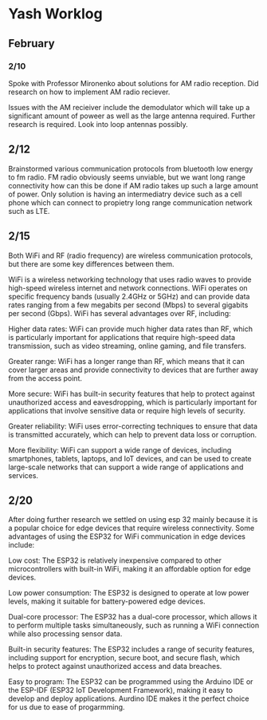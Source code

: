 # Yash Worklog

## February

### 2/10
Spoke with Professor Mironenko about solutions for AM radio reception. Did research on how to implement AM radio reciever.

Issues with the AM recieiver include the demodulator which will take up a significant amount of poweer as well as the large antenna required. Further research is required. Look into loop antennas possibly. 

## 2/12

Brainstormed various communication protocols from bluetooth low energy to fm radio. FM radio obviously seems unviable, but we want long range connectivity how can this be done if AM radio takes up such a large amount of power. Only solution is having an intermediatry device such as a cell phone which can connect to propietry long range communication network such as LTE.

## 2/15

Both WiFi and RF (radio frequency) are wireless communication protocols, but there are some key differences between them.

WiFi is a wireless networking technology that uses radio waves to provide high-speed wireless internet and network connections. WiFi operates on specific frequency bands (usually 2.4GHz or 5GHz) and can provide data rates ranging from a few megabits per second (Mbps) to several gigabits per second (Gbps). WiFi has several advantages over RF, including:

Higher data rates: WiFi can provide much higher data rates than RF, which is particularly important for applications that require high-speed data transmission, such as video streaming, online gaming, and file transfers.

Greater range: WiFi has a longer range than RF, which means that it can cover larger areas and provide connectivity to devices that are further away from the access point.

More secure: WiFi has built-in security features that help to protect against unauthorized access and eavesdropping, which is particularly important for applications that involve sensitive data or require high levels of security.

Greater reliability: WiFi uses error-correcting techniques to ensure that data is transmitted accurately, which can help to prevent data loss or corruption.

More flexibility: WiFi can support a wide range of devices, including smartphones, tablets, laptops, and IoT devices, and can be used to create large-scale networks that can support a wide range of applications and services.

## 2/20

After doing further research we settled on using esp 32 mainly because it is a  popular choice for edge devices that require wireless connectivity. Some advantages of using the ESP32 for WiFi communication in edge devices include:

Low cost: The ESP32 is relatively inexpensive compared to other microcontrollers with built-in WiFi, making it an affordable option for edge devices.

Low power consumption: The ESP32 is designed to operate at low power levels, making it suitable for battery-powered edge devices.

Dual-core processor: The ESP32 has a dual-core processor, which allows it to perform multiple tasks simultaneously, such as running a WiFi connection while also processing sensor data.

Built-in security features: The ESP32 includes a range of security features, including support for encryption, secure boot, and secure flash, which helps to protect against unauthorized access and data breaches.

Easy to program: The ESP32 can be programmed using the Arduino IDE or the ESP-IDF (ESP32 IoT Development Framework), making it easy to develop and deploy applications.
Aurdino IDE makes it the perfect choice for us due to ease of progarmming.
